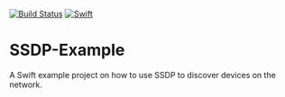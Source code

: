 [![Build Status](https://travis-ci.org/wibosco/SSDPDiscovery-Example.svg)](https://travis-ci.org/wibosco/SSDPDiscovery-Example)
<a href="https://swift.org"><img src="https://img.shields.io/badge/Swift-5.0-orange.svg?style=flat" alt="Swift" /></a>

# SSDP-Example
A Swift example project on how to use SSDP to discover devices on the network.
